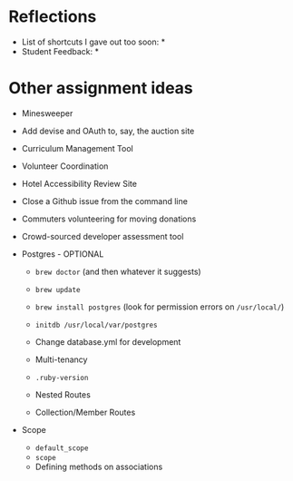 # Reflections

* List of shortcuts I gave out too soon:
  *
* Student Feedback:
  *

# Other assignment ideas

* Minesweeper
* Add devise and OAuth to, say, the auction site
* Curriculum Management Tool
* Volunteer Coordination
* Hotel Accessibility Review Site
* Close a Github issue from the command line
* Commuters volunteering for moving donations
* Crowd-sourced developer assessment tool

* Postgres - OPTIONAL
  * `brew doctor` (and then whatever it suggests)
  * `brew update`
  * `brew install postgres` (look for permission errors on `/usr/local/`)
  * `initdb /usr/local/var/postgres`
  * Change database.yml for development


  * Multi-tenancy
  * `.ruby-version`
  * Nested Routes
  * Collection/Member Routes

* Scope
  * `default_scope`
  * `scope`
  * Defining methods on associations
